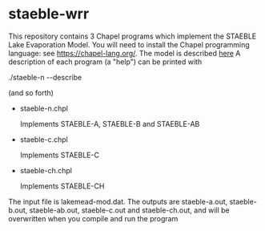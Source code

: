 # staeble-wrr


This repository contains 3 Chapel programs which implement the STAEBLE
Lake Evaporation Model.
You will need to install the Chapel programming language: see https://chapel-lang.org/.
The model is described [here](https://doi.org/10.1002/essoar.10511612.1)
A description of each program (a "help") can be printed with

./staeble-n --describe

(and so forth)

- staeble-n.chpl

  Implements STAEBLE-A, STAEBLE-B and STAEBLE-AB

- staeble-c.chpl

  Implements STAEBLE-C

- staeble-ch.chpl

  Implements STAEBLE-CH

The input file is lakemead-mod.dat. The outputs are staeble-a.out,
staeble-b.out, staeble-ab.out, staeble-c.out and staeble-ch.out, and
will be overwritten when you compile and run the program
